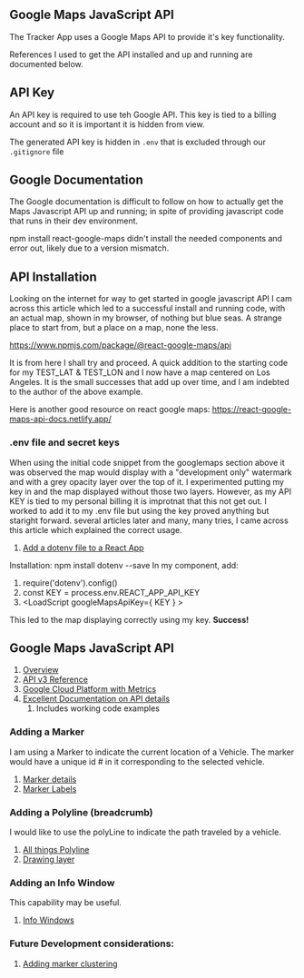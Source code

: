 ## Google Maps JavaScript API
The Tracker App uses a Google Maps API to provide it's key functionality.  

References I used to get the API installed and up and running are documented below.

## API Key
An API key is required to use teh Google API.  This key is tied to a billing account and so it is important it is hidden from view.

The generated API key is hidden in ```.env``` that is excluded through our ```.gitignore``` file

## Google Documentation
The Google documentation is difficult to follow on how to actually get the Maps Javascript API up and running; in spite of providing javascript code that runs in their dev environment.

npm install react-google-maps didn't install the needed components and error out, likely due to a version mismatch.

## API Installation
Looking on the internet for way to get started in google javascript API I cam across this article which led to a successful install and running code, with an actual map, shown in my browser, of nothing but blue seas.  A strange place to start from, but a place on a map, none the less.

https://www.npmjs.com/package/@react-google-maps/api

It is from here I shall try and proceed.  A quick addition to the starting code for my TEST_LAT & TEST_LON and I now have a map centered on Los Angeles. It is the small successes that add up over time, and I am indebted to the author of the above example.

Here is another good resource on react google maps: https://react-google-maps-api-docs.netlify.app/


### .env file and secret keys

When using the initial code snippet from the googlemaps section above it was observed the map would display with a "development only" watermark and with a grey opacity layer over the top of it.  I experimented putting my key in and the map displayed without those two layers.  However, as my API KEY is tied to my personal billing it is improtnat that this not get out.  I worked to add it to my .env file but using the key proved anything but staright forward.   several articles later and many, many tries, I came across this article which explained the correct usage.

1. [Add a dotenv file to a React App]('https://stackoverflow.com/questions/49579028/adding-an-env-file-to-react-project)


Installation:  npm install dotenv --save
In my component, add: 
1. require('dotenv').config()
1. const KEY = process.env.REACT_APP_API_KEY
1. <LoadScript
          googleMapsApiKey={ KEY }
        >

This led to the map displaying correctly using my key.  __Success!__

## Google Maps JavaScript API
1. [Overview](https://developers.google.com/maps/documentation/javascript/overview)
1. [API v3 Reference](https://developers.google.com/maps/documentation/javascript/reference)
1. [Google Cloud Platform with Metrics](https://console.cloud.google.com/google/maps-apis/overview?project=clear-shell-307619)
1. [Excellent Documentation on API details](https://react-google-maps-api-docs.netlify.app/#section-introduction)
    1. Includes working code examples


### Adding a Marker
I am using a Marker to indicate the current location of a Vehicle.  The marker would have a unique id # in it corresponding to the selected vehicle.
1. [Marker details](https://react-google-maps-api-docs.netlify.app/#marker)
1. [Marker Labels](https://developers.google.com/maps/documentation/javascript/markers#marker_labels)

### Adding a Polyline (breadcrumb)
I would like to use the polyLine to indicate the path traveled by a vehicle.
1. [All things Polyline](https://react-google-maps-api-docs.netlify.app/#polyline)
1. [Drawing layer](https://developers.google.com/maps/documentation/javascript/drawinglayer)

### Adding an Info Window
This capability may be useful.
1. [Info Windows](https://developers.google.com/maps/documentation/javascript/infowindows)

### Future Development considerations:
1. [Adding marker clustering](https://developers.google.com/maps/documentation/ios-sdk/utility/marker-clustering)

